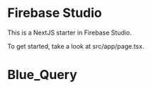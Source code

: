 # Firebase Studio

This is a NextJS starter in Firebase Studio.

To get started, take a look at src/app/page.tsx.
# Blue_Query
